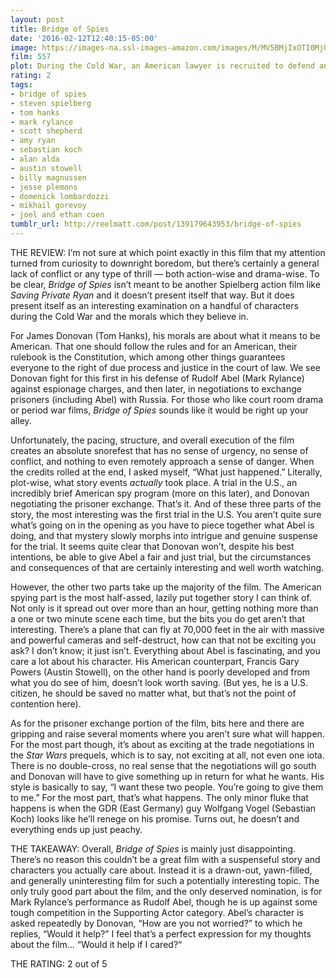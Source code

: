 ```yaml
---
layout: post
title: Bridge of Spies
date: '2016-02-12T12:40:15-05:00'
image: https://images-na.ssl-images-amazon.com/images/M/MV5BMjIxOTI0MjU5NV5BMl5BanBnXkFtZTgwNzM4OTk4NTE@._V1_UX182_CR0,0,182,268_AL_.jpg
film: 557
plot: During the Cold War, an American lawyer is recruited to defend an arrested Soviet spy in court, and then help the CIA facilitate an exchange of the spy for the Soviet captured American U2 spy plane pilot, Francis Gary Powers.
rating: 2
tags:
- bridge of spies
- steven spielberg
- tom hanks
- mark rylance
- scott shepherd
- amy ryan
- sebastian koch
- alan alda
- austin stowell
- billy magnussen
- jesse plemons
- domenick lombardozzi
- mikhail gorevoy
- joel and ethan coen
tumblr_url: http://reelmatt.com/post/139179643953/bridge-of-spies
---
```


THE REVIEW: I’m not sure at which point exactly in this film that my attention turned from curiosity to downright boredom, but there’s certainly a general lack of conflict or any type of thrill — both action-wise and drama-wise. To be clear, *Bridge of Spies* isn’t meant to be another Spielberg action film like *Saving Private Ryan* and it doesn’t present itself that way. But it does present itself as an interesting examination on a handful of characters during the Cold War and the morals which they believe in.

For James Donovan (Tom Hanks), his morals are about what it means to be American. That one should follow the rules and for an American, their rulebook is the Constitution, which among other things guarantees everyone to the right of due process and justice in the court of law. We see Donovan fight for this first in his defense of Rudolf Abel (Mark Rylance) against espionage charges, and then later, in negotiations to exchange prisoners (including Abel) with Russia. For those who like court room drama or period war films, *Bridge of Spies* sounds like it would be right up your alley.

Unfortunately, the pacing, structure, and overall execution of the film creates an absolute snorefest that has no sense of urgency, no sense of conflict, and nothing to even remotely approach a sense of danger. When the credits rolled at the end, I asked myself, “What just happened.” Literally, plot-wise, what story events *actually* took place. A trial in the U.S., an incredibly brief American spy program (more on this later), and Donovan negotiating the prisoner exchange. That’s it. And of these three parts of the story, the most interesting was the first trial in the U.S. You aren’t quite sure what’s going on in the opening as you have to piece together what Abel is doing, and that mystery slowly morphs into intrigue and genuine suspense for the trial. It seems quite clear that Donovan won’t, despite his best intentions, be able to give Abel a fair and just trial, but the circumstances and consequences of that are certainly interesting and well worth watching.

However, the other two parts take up the majority of the film. The American spying part is the most half-assed, lazily put together story I can think of. Not only is it spread out over more than an hour, getting nothing more than a one or two minute scene each time, but the bits you do get aren’t that interesting. There’s a plane that can fly at 70,000 feet in the air with massive and powerful cameras and self-destruct, how can that not be exciting you ask? I don’t know; it just isn’t. Everything about Abel is fascinating, and you care a lot about his character. His American counterpart, Francis Gary Powers (Austin Stowell), on the other hand is poorly developed and from what you do see of him, doesn’t look worth saving. (But yes, he is a U.S. citizen, he should be saved no matter what, but that’s not the  point of contention here).

As for the prisoner exchange portion of the film, bits here and there are gripping and raise several moments where you aren’t sure what will happen. For the most part though, it’s about as exciting at the trade negotiations in the *Star Wars* prequels, which is to say, not exciting at all, not even one iota. There is no double-cross, no real sense that the negotiations will go south and Donovan will have to give something up in return for what he wants. His style is basically to say, “I want these two people. You’re going to give them to me.” For the most part, that’s what happens. The only minor fluke that happens is when the GDR (East Germany) guy Wolfgang Vogel (Sebastian Koch) looks like he’ll renege on his promise. Turns out, he doesn’t and everything ends up just peachy.

THE TAKEAWAY: Overall, *Bridge of Spies* is mainly just disappointing. There’s no reason this couldn’t be a great film with a suspenseful story and characters you actually care about. Instead it is a drawn-out, yawn-filled, and generally uninteresting film for such a potentially interesting topic. The only truly good part about the film, and the only deserved nomination, is for Mark Rylance’s performance as Rudolf Abel, though he is up against some tough competition in the Supporting Actor category. Abel’s character is asked repeatedly by Donovan, “How are you not worried?” to which he replies, “Would it help?” I feel that’s a perfect expression for my thoughts about the film… “Would it help if I cared?“

THE RATING: 2 out of 5
